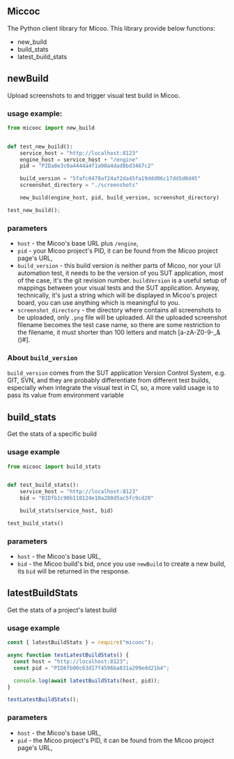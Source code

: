 Miccoc
---
The Python client library for Micoo. This library provide below functions:

- new_build
- build_stats
- latest_build_stats

## newBuild
Upload screenshots to and trigger visual test build in Micoo.

### usage example:
```python
from micooc import new_build


def test_new_build():
    service_host = "http://localhost:8123"
    engine_host = service_host + "/engine"
    pid = "PIDa8e3c0a4444a4f1a90a4dad8bd3467c2"

    build_version = "5fafc0478af24af2da45fa19ddd06c17dd5d0d45"
    screenshot_directory = "./screenshots"

    new_build(engine_host, pid, build_version, screenshot_directory)

test_new_build();
```
### parameters
* `host` - the Micoo's base URL plus `/engine`,
* `pid` - your Micoo project's PID, it can be found from the Micoo project page's URL,
* `build_version` - this build version is neither parts of Micoo, nor your UI automation test, it needs to be the version of you SUT application, most of the case, it's the git revision number. `buildVersion` is a useful setup of mappings between your visual tests and the SUT application. Anyway, technically, it's just a string which will be displayed in Micoo's project board, you can use anything which is meaningful to you.
* `screenshot_directory` - the directory where contains all screenshots to be uploaded, only `.png` file will be uploaded. All the uploaded screenshot filename becomes the test case name, so there are some restriction to the filename, it must shorter than 100 letters and match [a-zA-Z0-9-_&()#].

### About `build_version`
`build_version` comes from the SUT application Version Control System, e.g. GIT, SVN, and they are probably differentiate from different test builds, especially when integrate the visual test in CI, so, a more valid usage is to pass its value from environment variable

## build_stats
Get the stats of a specific build

### usage example

```python
from micooc import build_stats


def test_build_stats():
    service_host = "http://localhost:8123"
    bid = "BIDfb1c90b110124e10a280d5ac5fc9cd20"

    build_stats(service_host, bid)

test_build_stats()
```

### parameters

* `host` - the Micoo's base URL,
* `bid` - the Micoo build's bid, once you use `newBuild` to create a new build, its `bid` will be returned in the response.


## latestBuildStats
Get the stats of a project's latest build

### usage example

```javascript
const { latestBuildStats } = require("micooc");

async function testLatestBuildStats() {
  const host = "http://localhost:8123";
  const pid = "PID6fb00c63d17f4596ba831a299edd21b4";

  console.log(await latestBuildStats(host, pid));
}

testLatestBuildStats();
```
### parameters

* `host` - the Micoo's base URL,
* `pid` - the Micoo project's PID, it can be found from the Micoo project page's URL,

